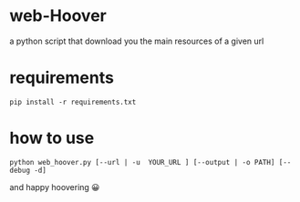 # web-Hoover
a python script that download you the main resources of a given url
# requirements
```
pip install -r requirements.txt

```  
# how to use 

```
python web_hoover.py [--url | -u  YOUR_URL ] [--output | -o PATH] [--debug -d]

```  

and happy hoovering :grinning:

